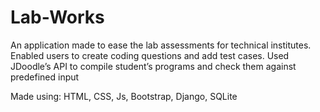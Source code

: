 # Lab-Works
An application made to ease the lab assessments for technical institutes. Enabled users to create
coding questions and add test cases. Used JDoodle’s API to compile student’s programs and check
them against predefined input

Made using: HTML, CSS, Js, Bootstrap, Django, SQLite

